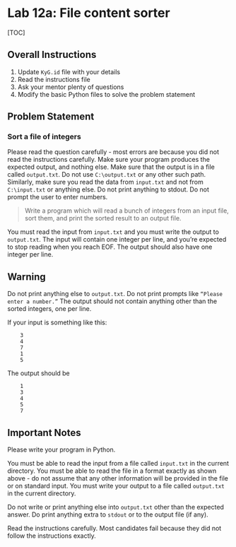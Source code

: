 
# Lab 12a: File content sorter 

[TOC]

## Overall Instructions 

1. Update `KyG.id` file with your details
2. Read the instructions file
3. Ask your mentor plenty of questions
4. Modify the basic Python files to solve the problem statement


## Problem Statement 

### Sort a file of integers

Please read the question carefully - 
most errors are because you did not read the
instructions carefully. Make sure your
program produces the expected output,
and nothing else. Make sure that the
output is in a file called `output.txt`.
Do not use `C:\output.txt` or any other
such path. Similarly, make sure you
read the data from `input.txt` and not
from `C:\input.txt` or anything else. Do
not print anything to stdout. Do not
prompt the user to enter numbers. 

> Write a program which will read
> a bunch of integers from an input
> file, sort them, and print the sorted
> result to an output file.

You must read the input from `input.txt`
and you must write the output to `output.txt`. 
The input will contain one integer per line, 
and you’re expected to stop reading when 
you reach EOF. The output should also have
one integer per line.

## Warning 
Do not print anything else to 
`output.txt`. Do not print prompts like 
`“Please enter a number.”` The output should 
not contain anything other than the sorted 
integers, one per line.

If your input is something like this: 

```
	3 
	4 
	7 
	1 
	5 
```

The output should be

``` 
	1 
	3 
	4 
	5 
	7

```

## Important Notes
Please write your program in Python. 

You must be able to read the input from a 
file called `input.txt` in the current directory. 
You must be able to read the file in a format 
exactly as shown above - do not assume that any 
other information will be provided in the file 
or on standard input. You must write your output 
to a file called `output.txt` in the current directory. 

Do not write or print anything else into `output.txt`
other than the expected answer. Do print anything extra to
`stdout` or to the output file (if any). 

Read the instructions carefully. Most candidates fail 
because they did not follow the instructions exactly.

